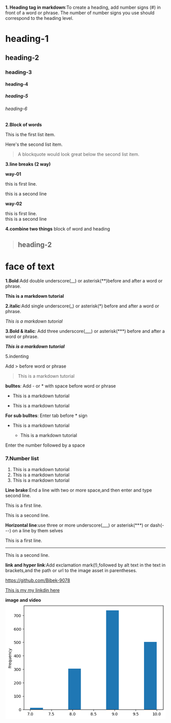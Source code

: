 **1. Heading tag in markdown**:To create a heading, add number signs (#) in front of a word or phrase. The number of number signs you use should correspond to the heading level.

# heading-1

## heading-2

### heading-3

#### heading-4

##### heading-5

###### heading-6

**2.Block of words**
   
This is the first list item.

Here's the second list item.

> A blockquote would look great below the second list item.

**3.line breaks (2 way)**

**way-01**

this is first line.

this is a second line 

**way-02**

this is first line.\
this is a second line

**4.combine two things** block of word and heading

>## heading-2

# face of text

**1.Bold**:Add double underscore(__) or asterisk(**)before and after a word or phrase.

**This is a markdown tutorial**

**2.italic**:Add single underscore(_) or asterisk(*) before and after a word or phrase.

*This is a markdown tutorial*

**3.Bold & italic**: Add three underscore(___) or asterisk(***) before and after a word or phrase.

***This is a markdown tutorial***

5.indenting

Add > before word or phrase 
>This is a markdown tutorial


**bulltes**: Add - or * with space before word or phrase

- This is a markdown tutorial

* This is a markdown tutorial

**For sub bulltes**: Enter tab before * sign 

- This is a markdown tutorial

    * This is a markdown tutorial
 
Enter the number followed by a space 

### 7.Number list

1. This is a markdown tutorial
2. This is a markdown tutorial
3. This is a markdown tutorial

**Line brake**:End a line with two or more space,and then enter and type second line.

This is a first line.  

This is a second  line. 



**Horizontal line**:use three or more underscore(___) or asterisk(***) or dash(---) on a line by them selves

This is a first line.
___

This is a second  line.

**link and hyper link**:Add exclamation mark(!),followed by alt text in the text in brackets,and the path or url to the image asset in parentheses.

<https://github.com/Bibek-9078>

[This is my my linkdin here](https://www.linkedin.com/in/bibek-kumar-panda/)

**image and video**
![image](10000.png)

